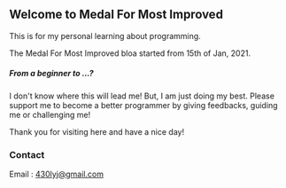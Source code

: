 ## Welcome to Medal For Most Improved

This is for my personal learning about programming. 

The Medal For Most Improved bloa started from 15th of Jan, 2021.

##### From a beginner to ...?

I don't know where this will lead me! But, I am just doing my best.
Please support me to become a better programmer by giving feedbacks, guiding me or challenging me!

Thank you for visiting here and have a nice day!

### Contact

Email : <430lyj@gmail.com>
